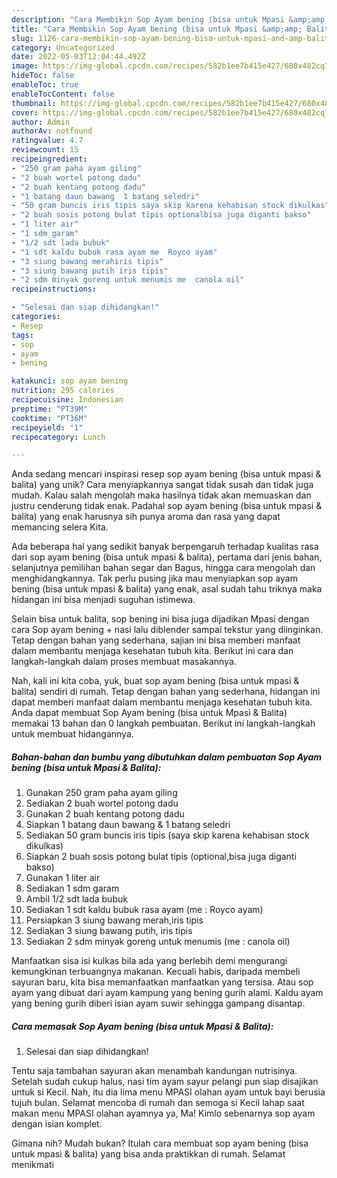 ```yaml
---
description: "Cara Membikin Sop Ayam bening (bisa untuk Mpasi &amp;amp; Balita) yang Bisa Manjain Lidah"
title: "Cara Membikin Sop Ayam bening (bisa untuk Mpasi &amp;amp; Balita) yang Bisa Manjain Lidah"
slug: 1126-cara-membikin-sop-ayam-bening-bisa-untuk-mpasi-and-amp-balita-yang-bisa-manjain-lidah
category: Uncategorized
date: 2022-05-03T12:04:44.492Z
image: https://img-global.cpcdn.com/recipes/582b1ee7b415e427/680x482cq70/sop-ayam-bening-bisa-untuk-mpasi-balita-foto-resep-utama.jpg
hideToc: false
enableToc: true
enableTocContent: false
thumbnail: https://img-global.cpcdn.com/recipes/582b1ee7b415e427/680x482cq70/sop-ayam-bening-bisa-untuk-mpasi-balita-foto-resep-utama.jpg
cover: https://img-global.cpcdn.com/recipes/582b1ee7b415e427/680x482cq70/sop-ayam-bening-bisa-untuk-mpasi-balita-foto-resep-utama.jpg
author: Admin
authorAv: notfound
ratingvalue: 4.7
reviewcount: 15
recipeingredient:
- "250 gram paha ayam giling"
- "2 buah wortel potong dadu"
- "2 buah kentang potong dadu"
- "1 batang daun bawang  1 batang seledri"
- "50 gram buncis iris tipis saya skip karena kehabisan stock dikulkas"
- "2 buah sosis potong bulat tipis optionalbisa juga diganti bakso"
- "1 liter air"
- "1 sdm garam"
- "1/2 sdt lada bubuk"
- "1 sdt kaldu bubuk rasa ayam me  Royco ayam"
- "3 siung bawang merahiris tipis"
- "3 siung bawang putih iris tipis"
- "2 sdm minyak goreng untuk menumis me  canola oil"
recipeinstructions:

- "Selesai dan siap dihidangkan!"
categories:
- Resep
tags:
- sop
- ayam
- bening

katakunci: sop ayam bening 
nutrition: 295 calories
recipecuisine: Indonesian
preptime: "PT39M"
cooktime: "PT36M"
recipeyield: "1"
recipecategory: Lunch

---
```





Anda sedang mencari inspirasi resep sop ayam bening (bisa untuk mpasi &amp; balita) yang unik? Cara menyiapkannya sangat tidak susah dan tidak juga mudah. Kalau salah mengolah maka hasilnya tidak akan memuaskan dan justru cenderung tidak enak. Padahal sop ayam bening (bisa untuk mpasi &amp; balita) yang enak harusnya sih punya aroma dan rasa yang dapat memancing selera Kita.





Ada beberapa hal yang sedikit banyak berpengaruh terhadap kualitas rasa dari sop ayam bening (bisa untuk mpasi &amp; balita), pertama dari jenis bahan, selanjutnya pemilihan bahan segar dan Bagus, hingga cara mengolah dan menghidangkannya. Tak perlu pusing jika mau menyiapkan sop ayam bening (bisa untuk mpasi &amp; balita) yang enak,      asal sudah tahu triknya maka hidangan ini bisa menjadi suguhan istimewa.














Selain bisa untuk balita, sop bening ini bisa juga dijadikan Mpasi dengan cara Sop ayam bening + nasi lalu diblender sampai tekstur yang diinginkan. Tetap dengan bahan yang sederhana, sajian ini bisa memberi manfaat dalam membantu menjaga kesehatan tubuh kita. Berikut ini cara dan langkah-langkah dalam proses membuat masakannya.






Nah, kali ini kita coba, yuk, buat sop ayam bening (bisa untuk mpasi &amp; balita) sendiri di rumah. Tetap dengan bahan yang sederhana, hidangan ini dapat memberi manfaat dalam membantu menjaga kesehatan tubuh kita. Anda dapat membuat Sop Ayam bening (bisa untuk Mpasi &amp; Balita) memakai 13 bahan dan 0 langkah pembuatan. Berikut ini langkah-langkah untuk membuat hidangannya.

<!--inarticleads1-->

##### Bahan-bahan dan bumbu yang dibutuhkan dalam pembuatan Sop Ayam bening (bisa untuk Mpasi &amp; Balita):

1. Gunakan 250 gram paha ayam giling
1. Sediakan 2 buah wortel potong dadu
1. Gunakan 2 buah kentang potong dadu
1. Siapkan 1 batang daun bawang &amp; 1 batang seledri
1. Sediakan 50 gram buncis iris tipis (saya skip karena kehabisan stock dikulkas)
1. Siapkan 2 buah sosis potong bulat tipis (optional,bisa juga diganti bakso)
1. Gunakan 1 liter air
1. Sediakan 1 sdm garam
1. Ambil 1/2 sdt lada bubuk
1. Sediakan 1 sdt kaldu bubuk rasa ayam (me : Royco ayam)
1. Persiapkan 3 siung bawang merah,iris tipis
1. Sediakan 3 siung bawang putih, iris tipis
1. Sediakan 2 sdm minyak goreng untuk menumis (me : canola oil)


Manfaatkan sisa isi kulkas bila ada yang berlebih demi mengurangi kemungkinan terbuangnya makanan. Kecuali habis, daripada membeli sayuran baru, kita bisa memanfaatkan manfaatkan yang tersisa. Atau sop ayam yang dibuat dari ayam kampung yang bening gurih alami. Kaldu ayam yang bening gurih diberi isian ayam suwir sehingga gampang disantap. 

<!--inarticleads2-->

##### Cara memasak Sop Ayam bening (bisa untuk Mpasi &amp; Balita):


1. Selesai dan siap dihidangkan!

Tentu saja tambahan sayuran akan menambah kandungan nutrisinya. Setelah sudah cukup halus, nasi tim ayam sayur pelangi pun siap disajikan untuk si Kecil. Nah, itu dia lima menu MPASI olahan ayam untuk bayi berusia tujuh bulan. Selamat mencoba di rumah dan semoga si Kecil lahap saat makan menu MPASI olahan ayamnya ya, Ma! Kimlo sebenarnya sop ayam dengan isian komplet. 

Gimana nih? Mudah bukan? Itulah cara membuat sop ayam bening (bisa untuk mpasi &amp; balita) yang bisa anda praktikkan di rumah. Selamat menikmati
